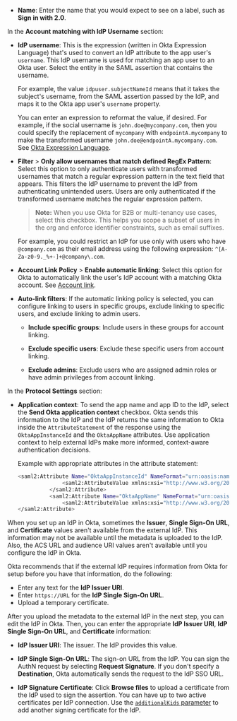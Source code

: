 * **Name**: Enter the name that you would expect to see on a label, such as **Sign in with <StackSnippet snippet="idp" inline /> 2.0**.

In the **Account matching with IdP Username** section:

* **IdP username**: This is the expression (written in Okta Expression Language) that's used to convert an IdP attribute to the app user's `username`. This IdP username is used for matching an app user to an Okta user. Select the entity in the SAML assertion that contains the username.

    For example, the value `idpuser.subjectNameId` means that it takes the subject's username, from the SAML assertion passed by the IdP, and maps it to the Okta app user's `username` property.

    You can enter an expression to reformat the value, if desired. For example, if the social username is `john.doe@mycompany.com`, then you could specify the replacement of `mycompany` with `endpointA.mycompany` to make the transformed username `john.doe@endpointA.mycompany.com`. See [Okta Expression Language](/docs/reference/okta-expression-language/).

* **Filter** > **Only allow usernames that match defined RegEx Pattern**: Select this option to only authenticate users with transformed usernames that match a regular expression pattern in the text field that appears. This filters the IdP username to prevent the IdP from authenticating unintended users. Users are only authenticated if the transformed username matches the regular expression pattern.

    > **Note:** When you use Okta for B2B or multi-tenancy use cases, select this checkbox. This helps you scope a subset of users in the org and enforce identifier constraints, such as email suffixes.

    For example, you could restrict an IdP for use only with users who have `@company.com` as their email address using the following expression: `^[A-Za-z0-9._%+-]+@company\.com`.

* **Account Link Policy** > **Enable automatic linking**: Select this option for Okta to automatically link the user's IdP account with a matching Okta account. See [Account link](#account-link).

* **Auto-link filters**: If the automatic linking policy is selected, you can configure linking to users in specific groups, exclude linking to specific users, and exclude linking to admin users.

    * **Include specific groups**: Include users in these groups for account linking.

    * **Exclude specific users**: Exclude these specific users from account linking.

    * **Exclude admins**: Exclude users who are assigned admin roles or have admin privileges from account linking.

In the **<StackSnippet snippet="idp" inline /> Protocol Settings** section:

* **Application context**: To send the app name and app ID to the IdP, select the **Send Okta application context** checkbox. Okta sends this information to the IdP and the IdP returns the same information to Okta inside the `AttributeStatement` of the response using the `OktaAppInstanceId` and the `OktaAppName` attributes. Use application context to help external IdPs make more informed, context-aware authentication decisions.

  Example with appropriate attributes in the attribute statement:

  ```bash
  <saml2:Attribute Name="OktaAppInstanceId" NameFormat="urn:oasis:names:tc:SAML:2.0:attrname-format:unspecified">
                <saml2:AttributeValue xmlns:xsi="http://www.w3.org/2001/XMLSchema-instance" xsi:type="xs:string">001234567890</saml2:AttributeValue>
            </saml2:Attribute>
            <saml2:Attribute Name="OktaAppName" NameFormat="urn:oasis:names:tc:SAML:2.0:attrname-format:unspecified">
                <saml2:AttributeValue xmlns:xsi="http://www.w3.org/2001/XMLSchema-instance" xsi:type="xs:string">Oidc Saml</saml2:AttributeValue>
  </saml2:Attribute>
  ```

When you set up an IdP in Okta, sometimes the **Issuer**, **Single Sign-On URL**, and **Certificate** values aren't available from the external IdP. This information may not be available until the metadata is uploaded to the IdP. Also, the ACS URL and audience URI values aren't available until you configure the IdP in Okta.

Okta recommends that if the external IdP requires information from Okta for setup before you have that information, do the following:

* Enter any text for the **IdP Issuer URI**.
* Enter `https://URL` for the **IdP Single Sign-On URL**.
* Upload a temporary certificate.

After you upload the metadata to the external IdP in the next step, you can edit the IdP in Okta. Then, you can enter the appropriate **IdP Issuer URI**, **IdP Single Sign-On URL**, and **Certificate** information:

* **IdP Issuer URI**: The issuer. The IdP provides this value.

* **IdP Single Sign-On URL**: The sign-on URL from the IdP. You can sign the AuthN request by selecting **Request Signature**. If you don't specify a **Destination**, Okta automatically sends the request to the IdP SSO URL.

* **IdP Signature Certificate**: Click **Browse files** to upload a certificate from the IdP used to sign the assertion. You can have up to two active certificates per IdP connection. Use the [`additionalKids` parameter](https://developer.okta.com/docs/api/openapi/okta-management/management/tag/IdentityProvider/#tag/IdentityProvider/operation/createIdentityProvider!path=protocol/0/credentials/trust/additionalKids&t=request) to add another signing certificate for the IdP.
